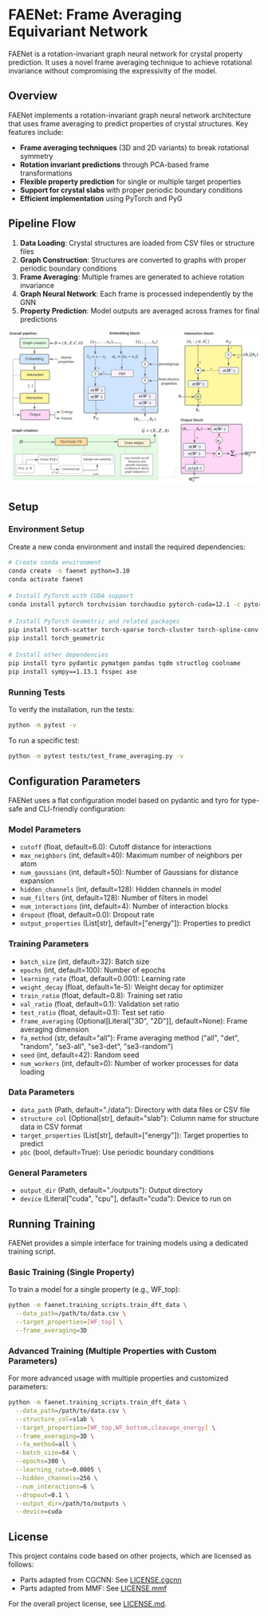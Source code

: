 # FAENet: Frame Averaging Equivariant Network

FAENet is a rotation-invariant graph neural network for crystal property prediction. It uses a novel frame averaging technique to achieve rotational invariance without compromising the expressivity of the model.

## Overview

FAENet implements a rotation-invariant graph neural network architecture that uses frame averaging to predict properties of crystal structures. Key features include:

- **Frame averaging techniques** (3D and 2D variants) to break rotational symmetry
- **Rotation invariant predictions** through PCA-based frame transformations
- **Flexible property prediction** for single or multiple target properties
- **Support for crystal slabs** with proper periodic boundary conditions
- **Efficient implementation** using PyTorch and PyG

## Pipeline Flow

1. **Data Loading**: Crystal structures are loaded from CSV files or structure files
2. **Graph Construction**: Structures are converted to graphs with proper periodic boundary conditions
3. **Frame Averaging**: Multiple frames are generated to achieve rotation invariance
4. **Graph Neural Network**: Each frame is processed independently by the GNN
5. **Property Prediction**: Model outputs are averaged across frames for final predictions

![Pipeline Overview](FAENET/assets/pipeline.png)

## Setup

### Environment Setup

Create a new conda environment and install the required dependencies:

```bash
# Create conda environment
conda create -n faenet python=3.10
conda activate faenet

# Install PyTorch with CUDA support
conda install pytorch torchvision torchaudio pytorch-cuda=12.1 -c pytorch -c nvidia

# Install PyTorch Geometric and related packages
pip install torch-scatter torch-sparse torch-cluster torch-spline-conv -f https://data.pyg.org/whl/torch-2.5.1+cu121.html
pip install torch_geometric

# Install other dependencies
pip install tyro pydantic pymatgen pandas tqdm structlog coolname
pip install sympy==1.13.1 fsspec ase
```

### Running Tests

To verify the installation, run the tests:

```bash
python -m pytest -v
```

To run a specific test:

```bash
python -m pytest tests/test_frame_averaging.py -v
```

## Configuration Parameters

FAENet uses a flat configuration model based on pydantic and tyro for type-safe and CLI-friendly configuration:

### Model Parameters

- `cutoff` (float, default=6.0): Cutoff distance for interactions
- `max_neighbors` (int, default=40): Maximum number of neighbors per atom
- `num_gaussians` (int, default=50): Number of Gaussians for distance expansion
- `hidden_channels` (int, default=128): Hidden channels in model
- `num_filters` (int, default=128): Number of filters in model
- `num_interactions` (int, default=4): Number of interaction blocks
- `dropout` (float, default=0.0): Dropout rate
- `output_properties` (List[str], default=["energy"]): Properties to predict

### Training Parameters

- `batch_size` (int, default=32): Batch size
- `epochs` (int, default=100): Number of epochs
- `learning_rate` (float, default=0.001): Learning rate
- `weight_decay` (float, default=1e-5): Weight decay for optimizer
- `train_ratio` (float, default=0.8): Training set ratio
- `val_ratio` (float, default=0.1): Validation set ratio 
- `test_ratio` (float, default=0.1): Test set ratio
- `frame_averaging` (Optional[Literal["3D", "2D"]], default=None): Frame averaging dimension
- `fa_method` (str, default="all"): Frame averaging method ("all", "det", "random", "se3-all", "se3-det", "se3-random")
- `seed` (int, default=42): Random seed
- `num_workers` (int, default=0): Number of worker processes for data loading

### Data Parameters

- `data_path` (Path, default="./data"): Directory with data files or CSV file
- `structure_col` (Optional[str], default="slab"): Column name for structure data in CSV format
- `target_properties` (List[str], default=["energy"]): Target properties to predict
- `pbc` (bool, default=True): Use periodic boundary conditions

### General Parameters

- `output_dir` (Path, default="./outputs"): Output directory
- `device` (Literal["cuda", "cpu"], default="cuda"): Device to run on

## Running Training

FAENet provides a simple interface for training models using a dedicated training script.

### Basic Training (Single Property)

To train a model for a single property (e.g., WF_top):

```bash
python -m faenet.training_scripts.train_dft_data \
  --data_path=/path/to/data.csv \
  --target_properties=[WF_top] \
  --frame_averaging=3D
```

### Advanced Training (Multiple Properties with Custom Parameters)

For more advanced usage with multiple properties and customized parameters:

```bash
python -m faenet.training_scripts.train_dft_data \
  --data_path=/path/to/data.csv \
  --structure_col=slab \
  --target_properties=[WF_top,WF_bottom,cleavage_energy] \
  --frame_averaging=3D \
  --fa_method=all \
  --batch_size=64 \
  --epochs=300 \
  --learning_rate=0.0005 \
  --hidden_channels=256 \
  --num_interactions=6 \
  --dropout=0.1 \
  --output_dir=/path/to/outputs \
  --device=cuda
```

## License

This project contains code based on other projects, which are licensed as follows:
- Parts adapted from CGCNN: See [LICENSE.cgcnn](FAENET/licenses/LICENSE.cgcnn)
- Parts adapted from MMF: See [LICENSE.mmf](FAENET/licenses/LICENSE.mmf)

For the overall project license, see [LICENSE.md](LICENSE.md).